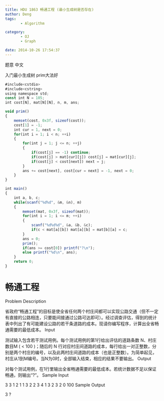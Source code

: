 ```yaml
---
title: HDU 1863 畅通工程 (最小生成树是否存在)
author: Deng
tags: 
       - Algorithm

category: 
       - OJ
       - Graph

date: 2014-10-26 17:54:37
---
```

题意 中文

入门最小生成树 prim大法好

```js 
#include<cstdio>
#include<cstring>
using namespace std;
const int N = 105;
int cost[N], mat[N][N], n, m, ans;

void prim()
{
    memset(cost, 0x3f, sizeof(cost));
    cost[1] = -1;
    int cur = 1, next = 0;
    for(int i = 1; i < n; ++i)
    {
        for(int j = 1; j <= n; ++j)
        {
            if(cost[j] == -1) continue;
            if(cost[j] > mat[cur][j]) cost[j] = mat[cur][j];
            if(cost[j] < cost[next]) next = j;
        }
        ans += cost[next], cost[cur = next] = -1, next = 0;
    }
}

int main()
{
    int a, b, c;
    while(scanf("%d%d", &m, &n), m)
    {
        memset(mat, 0x3f, sizeof(mat));
        for(int i = 1; i <= m; ++i)
        {
            scanf("%d%d%d", &a, &b, &c);
            if(c < mat[a][b]) mat[a][b] = mat[b][a] = c;
        }
        ans = 0;
        prim();
        if(ans >= cost[0]) printf("?\n");
        else printf("%d\n", ans);
    }
    return 0;
}
```

# 畅通工程

Problem Description

省政府“畅通工程”的目标是使全省任何两个村庄间都可以实现公路交通（但不一定有直接的公路相连，只要能间接通过公路可达即可）。经过调查评估，得到的统计表中列出了有可能建设公路的若干条道路的成本。现请你编写程序，计算出全省畅通需要的最低成本。
Input

测试输入包含若干测试用例。每个测试用例的第1行给出评估的道路条数 N、村庄数目M ( < 100 )；随后的 N
行对应村庄间道路的成本，每行给出一对正整数，分别是两个村庄的编号，以及此两村庄间道路的成本（也是正整数）。为简单起见，村庄从1到M编号。当N为0时，全部输入结束，相应的结果不要输出。
Output

对每个测试用例，在1行里输出全省畅通需要的最低成本。若统计数据不足以保证畅通，则输出“?”。
Sample Input

3 3 1 2 1 1 3 2 2 3 4 1 3 2 3 2 0 100
Sample Output

3 ?